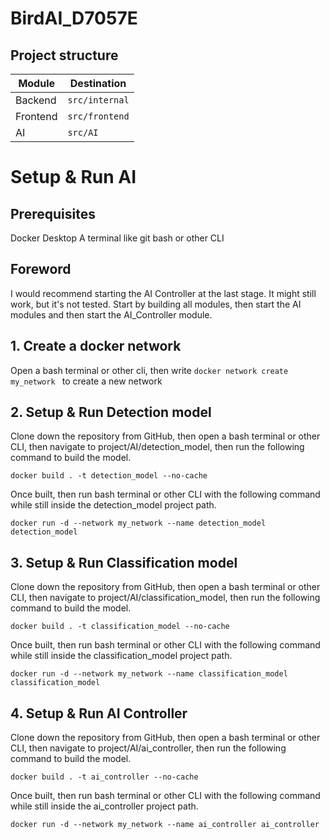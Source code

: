 # BirdAI_D7057E



## Project structure
| Module   | Destination      |
| -------- |------------------|
| Backend  | `src/internal`   |
| Frontend | `src/frontend`   |
| AI | `src/AI`   |



# Setup & Run AI

## Prerequisites
Docker Desktop
A terminal like git bash or other CLI

## Foreword
I would recommend starting the AI Controller at the last stage. It might still work, but it's not tested.
Start by building all modules, then start the AI modules and then start the AI_Controller module.

## 1. Create a docker network
Open a bash terminal or other cli, then write `docker network create my_network
` to create a new network

## 2. Setup & Run Detection model
Clone down the repository from GitHub, then open a bash terminal or other CLI, then navigate to project/AI/detection_model, then run the following command to build the model.

    docker build . -t detection_model --no-cache

Once built, then run bash terminal or other CLI with the following command while still inside the detection_model project path.

    docker run -d --network my_network --name detection_model detection_model
## 3. Setup & Run Classification model
Clone down the repository from GitHub, then open a bash terminal or other CLI, then navigate to project/AI/classification_model, then run the following command to build the model.

    docker build . -t classification_model --no-cache

Once built, then run bash terminal or other CLI with the following command while still inside the classification_model project path.

    docker run -d --network my_network --name classification_model classification_model
## 4. Setup & Run AI Controller
Clone down the repository from GitHub, then open a bash terminal or other CLI, then navigate to project/AI/ai_controller, then run the following command to build the model.

    docker build . -t ai_controller --no-cache

Once built, then run bash terminal or other CLI with the following command while still inside the ai_controller project path.

    docker run -d --network my_network --name ai_controller ai_controller
